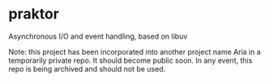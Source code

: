 # praktor
Asynchronous I/O and event handling, based on libuv

Note: this project has been incorporated into another project name Aria in a temporarily private repo. It should become public soon. In any event, this repo is being archived and should not be used.


